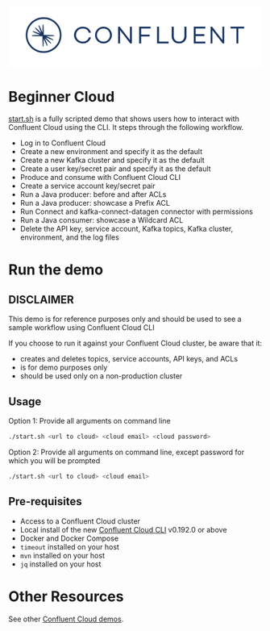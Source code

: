 ![image](../../images/confluent-logo-300-2.png)

# Beginner Cloud

[start.sh](start.sh) is a fully scripted demo that shows users how to interact with Confluent Cloud using the CLI.
It steps through the following workflow.

* Log in to Confluent Cloud
* Create a new environment and specify it as the default
* Create a new Kafka cluster and specify it as the default
* Create a user key/secret pair and specify it as the default
* Produce and consume with Confluent Cloud CLI
* Create a service account key/secret pair
* Run a Java producer: before and after ACLs
* Run a Java producer: showcase a Prefix ACL
* Run Connect and kafka-connect-datagen connector with permissions
* Run a Java consumer: showcase a Wildcard ACL
* Delete the API key, service account, Kafka topics, Kafka cluster, environment, and the log files

# Run the demo

## DISCLAIMER

This demo is for reference purposes only and should be used to see a sample workflow using Confluent Cloud CLI

If you choose to run it against your Confluent Cloud cluster, be aware that it:

- creates and deletes topics, service accounts, API keys, and ACLs
- is for demo purposes only
- should be used only on a non-production cluster

## Usage

Option 1: Provide all arguments on command line

```bash
./start.sh <url to cloud> <cloud email> <cloud password>
```

Option 2: Provide all arguments on command line, except password for which you will be prompted

```bash
./start.sh <url to cloud> <cloud email>
```

## Pre-requisites

* Access to a Confluent Cloud cluster
* Local install of the new [Confluent Cloud CLI](https://docs.confluent.io/current/cloud/cli/install.html#ccloud-install-cli) v0.192.0 or above
* Docker and Docker Compose
* `timeout` installed on your host
* `mvn` installed on your host
* `jq` installed on your host

# Other Resources

See other [Confluent Cloud demos](../README.md).
